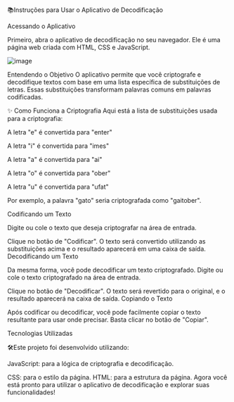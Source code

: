 📚Instruções para Usar o Aplicativo de Decodificação

Acessando o Aplicativo

Primeiro, abra o aplicativo de decodificação no seu navegador. Ele é uma página web criada com HTML, CSS e JavaScript.


![image](https://github.com/user-attachments/assets/589cbdc5-c850-499a-9757-2b2bdf97caab)


Entendendo o Objetivo
O aplicativo permite que você criptografe e decodifique textos com base em uma lista específica de substituições de letras. Essas substituições transformam palavras comuns em palavras codificadas.

✨ Como Funciona a Criptografia
Aqui está a lista de substituições usada para a criptografia:

A letra "e" é convertida para "enter"

A letra "i" é convertida para "imes"

A letra "a" é convertida para "ai"

A letra "o" é convertida para "ober"

A letra "u" é convertida para "ufat"

Por exemplo, a palavra "gato" seria criptografada como "gaitober".

Codificando um Texto

Digite ou cole o texto que deseja criptografar na área de entrada.

Clique no botão de "Codificar". O texto será convertido utilizando as substituições acima e o resultado aparecerá em uma caixa de saída.
Decodificando um Texto

Da mesma forma, você pode decodificar um texto criptografado. Digite ou cole o texto criptografado na área de entrada.

Clique no botão de "Decodificar". O texto será revertido para o original, e o resultado aparecerá na caixa de saída.
Copiando o Texto

Após codificar ou decodificar, você pode facilmente copiar o texto resultante para usar onde precisar. Basta clicar no botão de "Copiar".

Tecnologias Utilizadas

🛠Este projeto foi desenvolvido utilizando:

JavaScript: para a lógica de criptografia e decodificação.

CSS: para o estilo da página.
HTML: para a estrutura da página.
Agora você está pronto para utilizar o aplicativo de decodificação e explorar suas funcionalidades!
